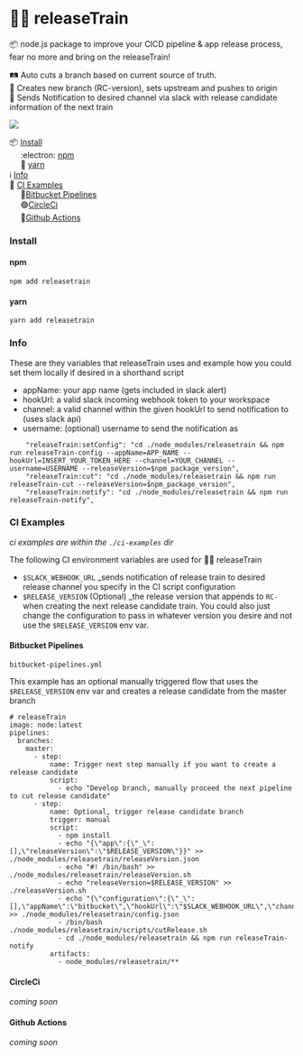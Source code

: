 # 🚂🚃 releaseTrain 
📦 node.js package to improve your CICD pipeline & app release process, fear no more and bring on the releaseTrain!

🛤️ Auto cuts a branch based on current source of truth.\
🚀 Creates new branch (RC-version), sets upstream and pushes to origin\
📱 Sends Notification to desired channel via slack with release candidate information of the next train

[<img src="https://img.shields.io/badge/slack-@releaseTrain-pink.svg?logo=slack">](https://join.slack.com/t/releasetrainworkspace/shared_invite/zt-pqcomcn7-f8N4LcP0YJ9ZqYWBmgA9RQ) 

📦 [Install](#install)\
&nbsp;&nbsp;&nbsp;&nbsp;&nbsp;:electron: [npm](#npm)\
&nbsp;&nbsp;&nbsp;&nbsp;&nbsp;🧶 [yarn](#yarn)\
ℹ️ [Info](#info)\
🚉 [CI Examples](#ci-examples)\
&nbsp;&nbsp;&nbsp;&nbsp;&nbsp;🔵[Bitbucket Pipelines](#bitbucket-pipelines)\
&nbsp;&nbsp;&nbsp;&nbsp;&nbsp;🟢[CircleCi](#circleci)\
&nbsp;&nbsp;&nbsp;&nbsp;&nbsp;🚀[Github Actions](#github-actions)

### Install
#### npm
`npm add releasetrain`
#### yarn
`yarn add releasetrain`

### Info
These are they variables that releaseTrain uses and example how you could set them locally if desired in a shorthand script

* appName: your app name (gets included in slack alert)
* hookUrl: a valid slack incoming webhook token to your workspace
* channel: a valid channel within the given hookUrl to send notification to (uses slack api)
* username: (optional) username to send the notification as

```
    "releaseTrain:setConfig": "cd ./node_modules/releasetrain && npm run releaseTrain-config --appName=APP_NAME --hookUrl=INSERT_YOUR_TOKEN_HERE --channel=YOUR_CHANNEL --username=USERNAME --releaseVersion=$npm_package_version",
    "releaseTrain:cut": "cd ./node_modules/releasetrain && npm run releaseTrain-cut --releaseVersion=$npm_package_version",
    "releaseTrain:notify": "cd ./node_modules/releasetrain && npm run releaseTrain-notify",
```

### CI Examples
_ci examples are within the `./ci-examples` dir_

The following CI environment variables are used for 🚂🚋 releaseTrain
* `$SLACK_WEBHOOK_URL` _sends notification of release train to desired release channel you specify in the CI script configuration
* `$RELEASE_VERSION` (Optional) _the release version that appends to `RC-` when creating the next release candidate train. 
You could also just change the configuration to pass in whatever version you desire and not use the `$RELEASE_VERSION` env var.

#### Bitbucket Pipelines

`bitbucket-pipelines.yml`

This example has an optional manually triggered flow that uses the `$RELEASE_VERSION` env var and creates a release candidate from the master branch

```
# releaseTrain
image: node:latest
pipelines:
  branches:
    master:
      - step:
          name: Trigger next step manually if you want to create a release candidate
          script:
            - echo "Develop branch, manually proceed the next pipeline to cut release candidate"
      - step:
          name: Optional, trigger release candidate branch
          trigger: manual
          script:
            - npm install
            - echo "{\"app\":{\"_\":[],\"releaseVersion\":\"$RELEASE_VERSION\"}}" >> ./node_modules/releasetrain/releaseVersion.json
            - echo "#! /bin/bash" >> ./node_modules/releasetrain/releaseVersion.sh
            - echo "releaseVersion=$RELEASE_VERSION" >> ./releaseVersion.sh
            - echo "{\"configuration\":{\"_\":[],\"appName\":\"bitbucket\",\"hookUrl\":\"$SLACK_WEBHOOK_URL\",\"channel\":\"bitbucket\",\"username\":\"releaseTrain\"}}" >> ./node_modules/releasetrain/config.json
            - /bin/bash ./node_modules/releasetrain/scripts/cutRelease.sh
            - cd ./node_modules/releasetrain && npm run releaseTrain-notify
          artifacts:
            - node_modules/releasetrain/**
```

#### CircleCi
_coming soon_

#### Github Actions
_coming soon_
